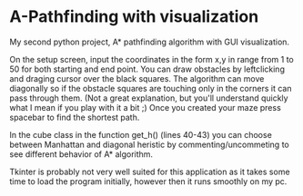 # A-Pathfinding with visualization
My second python project, A* pathfinding algorithm with GUI visualization.

On the setup screen, input the coordinates in the form x,y in range from 1 to 50 for both starting and end point.
You can draw obstacles by leftclicking and draging cursor over the black squares.
The algorithm can move diagonally so if the obstacle squares are touching only in the
corners it can pass through them. (Not a great explanation, but you'll understand
quickly what I mean if you play with it a bit ;)
Once you created your maze press spacebar to find the shortest path.

In the cube class in the function get_h() (lines 40-43) you can choose between Manhattan and 
diagonal heristic by commenting/uncommeting to see different behavior of A* algorithm.

Tkinter is probably not very well suited for this application as it takes some time
to load the program initially, however then it runs smoothly on my pc.
